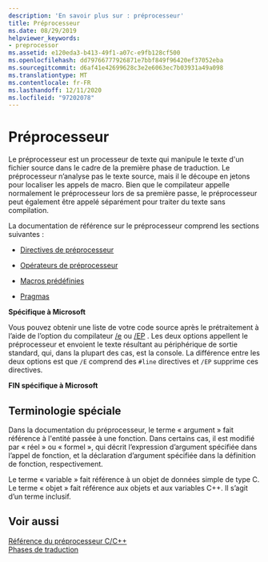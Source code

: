 ```yaml
---
description: 'En savoir plus sur : préprocesseur'
title: Préprocesseur
ms.date: 08/29/2019
helpviewer_keywords:
- preprocessor
ms.assetid: e120eda3-b413-49f1-a07c-e9fb128cf500
ms.openlocfilehash: dd79766777926871e7bbf849f96420ef37052eba
ms.sourcegitcommit: d6af41e42699628c3e2e6063ec7b03931a49a098
ms.translationtype: MT
ms.contentlocale: fr-FR
ms.lasthandoff: 12/11/2020
ms.locfileid: "97202078"
---
```

# <a name="preprocessor"></a>Préprocesseur

Le préprocesseur est un processeur de texte qui manipule le texte d'un fichier source dans le cadre de la première phase de traduction. Le préprocesseur n’analyse pas le texte source, mais il le découpe en jetons pour localiser les appels de macro. Bien que le compilateur appelle normalement le préprocesseur lors de sa première passe, le préprocesseur peut également être appelé séparément pour traiter du texte sans compilation.

La documentation de référence sur le préprocesseur comprend les sections suivantes :

- [Directives de préprocesseur](../preprocessor/preprocessor-directives.md)

- [Opérateurs de préprocesseur](../preprocessor/preprocessor-operators.md)

- [Macros prédéfinies](../preprocessor/predefined-macros.md)

- [Pragmas](../preprocessor/pragma-directives-and-the-pragma-keyword.md)

**Spécifique à Microsoft**

Vous pouvez obtenir une liste de votre code source après le prétraitement à l’aide de l’option du compilateur [/e](../build/reference/e-preprocess-to-stdout.md) ou [/EP](../build/reference/ep-preprocess-to-stdout-without-hash-line-directives.md) . Les deux options appellent le préprocesseur et envoient le texte résultant au périphérique de sortie standard, qui, dans la plupart des cas, est la console. La différence entre les deux options est que `/E` comprend des `#line` directives et `/EP` supprime ces directives.

**FIN spécifique à Microsoft**

## <a name="special-terminology"></a><a name="_predir_special_terminology"></a> Terminologie spéciale

Dans la documentation du préprocesseur, le terme « argument » fait référence à l'entité passée à une fonction. Dans certains cas, il est modifié par « réel » ou « formel », qui décrit l’expression d’argument spécifiée dans l’appel de fonction, et la déclaration d’argument spécifiée dans la définition de fonction, respectivement.

Le terme « variable » fait référence à un objet de données simple de type C. Le terme « objet » fait référence aux objets et aux variables C++. Il s’agit d’un terme inclusif.

## <a name="see-also"></a>Voir aussi

[Référence du préprocesseur C/C++](../preprocessor/c-cpp-preprocessor-reference.md)\
[Phases de traduction](../preprocessor/phases-of-translation.md)

